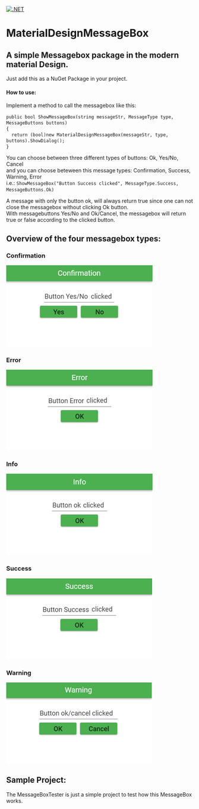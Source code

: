 [![.NET](https://github.com/sirtheta/MaterialDesignMessageBox/actions/workflows/dotnet.yml/badge.svg)](https://github.com/sirtheta/MaterialDesignMessageBox/actions/workflows/dotnet.yml)
# MaterialDesignMessageBox

## A simple Messagebox package in the modern material Design.  
Just add this as a NuGet Package in your project.

#### How to use:
Implement a method to call the messagebox like this:
``` 
public bool ShowMessageBox(string messageStr, MessageType type, MessageButtons buttons)
{
  return (bool)new MaterialDesignMessageBox(messageStr, type, buttons).ShowDialog();
}
```
You can choose between three different types of buttons: Ok, Yes/No, Cancel   
and you can choose beteween this message types: Confirmation, Success, Warning, Error  
i.e.: `ShowMessageBox("Button Success clicked", MessageType.Success, MessageButtons.Ok)`

A message with only the button ok, will always return true since one can not close the messagebox without clicking Ok button.  
With messagebuttons Yes/No and Ok/Cancel, the messagebox will return true or false according to the clicked button.  

## Overview of the four messagebox types:  

### Confirmation  
![confirmation](/images/confirmation.png)  
### Error  
![error](/images/error.png)  
### Info  
![Info](/images/info.png)  
### Success  
![Success](/images/success.png)  
### Warning  
![Warning](/images/warning.png)


## Sample Project:
The MessageBoxTester is just a simple project to test how this MessageBox works.
